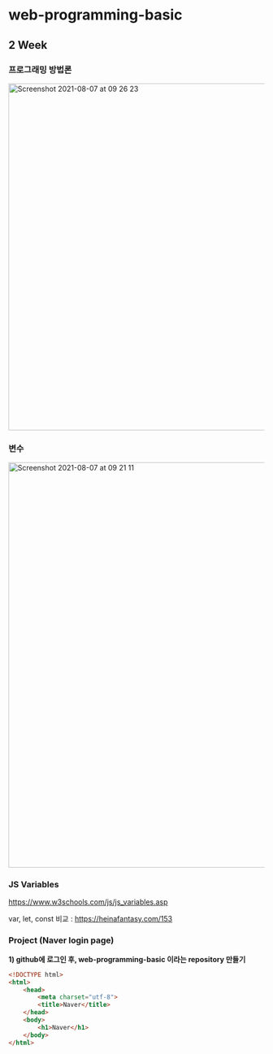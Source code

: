 # web-programming-basic

## 2 Week

### 프로그래밍 방법론
<img width="683" alt="Screenshot 2021-08-07 at 09 26 23" src="https://user-images.githubusercontent.com/86503646/128581943-269d6c67-420d-4de0-8368-48a6d437fc95.png">

### 변수
<img width="798" alt="Screenshot 2021-08-07 at 09 21 11" src="https://user-images.githubusercontent.com/86503646/128581756-f69a3dd6-0e87-48b0-bd29-f271b310ebda.png">

### JS Variables
https://www.w3schools.com/js/js_variables.asp

var, let, const 비교 : https://heinafantasy.com/153

### Project (Naver login page)

**1) github에 로그인 후, web-programming-basic 이라는 repository 만들기**

```html
<!DOCTYPE html>
<html>
    <head>
        <meta charset="utf-8">
        <title>Naver</title>
    </head>
    <body>
        <h1>Naver</h1>
    </body>
</html>
```
